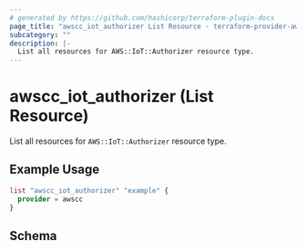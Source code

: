 ```yaml
---
# generated by https://github.com/hashicorp/terraform-plugin-docs
page_title: "awscc_iot_authorizer List Resource - terraform-provider-awscc"
subcategory: ""
description: |-
  List all resources for AWS::IoT::Authorizer resource type.
---
```


# awscc_iot_authorizer (List Resource)

List all resources for `AWS::IoT::Authorizer` resource type.

## Example Usage

```terraform
list "awscc_iot_authorizer" "example" {
  provider = awscc
}
```

<!-- schema generated by tfplugindocs -->
## Schema
